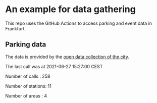 # An example for data gathering

This repo uses the GitHub Actions to access parking and event data in Frankfurt.

## Parking data
The data is provided by the [open data collection of the city](https://www.offenedaten.frankfurt.de/).

The last call was at 2021-06-27 15:27:00 CEST

Number of calls   : 258

Number of stations:  11

Number of areas   :   4

